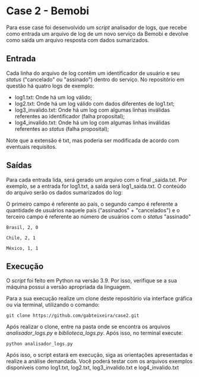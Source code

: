 # Case 2 - Bemobi

Para esse case foi desenvolvido um *script* analisador de logs, que recebe como entrada um arquivo de log de um novo serviço da Bemobi e devolve como saída um arquivo resposta com dados sumarizados.

## Entrada
Cada linha do arquivo de log contêm um identificador de usuário e seu *status* ("cancelado" ou "assinado") dentro do serviço. No repositório em questão há quatro logs de exemplo:

* log1.txt: Onde há um log válido;
* log2.txt: Onde há um log válido com dados diferentes de log1.txt;
* log3_invalido.txt: Onde há um log com algumas linhas inválidas referentes ao identificador (falha proposital);
* log4_invalido.txt: Onde há um log com algumas linhas inválidas referentes ao *status* (falha proposital);

Note que a extensão é txt, mas poderia ser modificada de acordo com eventuais requisitos.

## Saídas

Para cada entrada lida, será gerado um arquivo com o final <nome-entrada>_saida.txt. Por exemplo, se a entrada for log1.txt, a saída será log1_saida.txt. O conteúdo do arquivo serão os dados sumarizados do log:

O primeiro campo é referente ao país, o segundo campo é referente a quantidade de usuários naquele país ("assinados" + "cancelados") e o terceiro campo é referente ao número de usuários com o *status* "assinado"
```
Brasil, 2, 0

Chile, 2, 1

México, 1, 1
```

## Execução

O *script* foi feito em Python na versão 3.9. Por isso, verifique se a sua máquina possui a versão apropriada da linguagem.

Para a sua execução realize um clone deste repositório via interface gráfica ou via terminal, utilizando o comando:

```
git clone https://github.com/gabteixeira/case2.git
```

Após realizar o clone, entre na pasta onde se encontra os arquivos *analisador_logs.py* e *biblioteca_logs.py*. Após isso, no terminal execute:

```
python analisador_logs.py
```

Após isso, o script estará em execução, siga as orientações apresentadas e realize a análise demandada. Você poderá testar com os arquivos exemplos disponíveis como log1.txt, log2.txt, log3_invalido.txt e log4_invalido.txt
